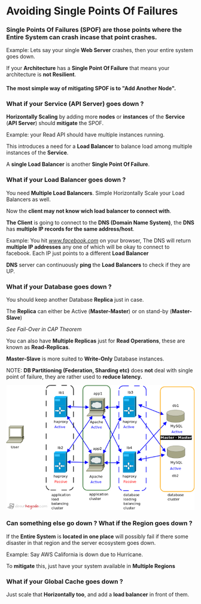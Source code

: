 # Avoiding Single Points Of Failures 

### Single Points Of Failures (SPOF) are those points where the Entire System can crash incase that point crashes. 

Example: Lets say your single **Web Server** crashes, then your entire system goes down. 

If your **Architecture** has a **Single Point Of Failure** that means your architecture is **not Resilient**. 

#### The most simple way of mitigating SPOF is to "Add Another Node".

### What if your Service (API Server) goes down ? 

**Horizontally Scaling** by adding more **nodes** or **instances** of the **Service** (**API Server**) should **mitigate** the SPOF. 

Example: your Read API should have multiple instances running. 

This introduces a need for a **Load Balancer** to balance load among multiple instances of the **Service**. 

A **single Load Balancer** is another **Single Point Of Failure**. 


### What if your Load Balancer goes down ? 

You need **Multiple Load Balancers**. Simple Horizontally Scale your Load Balancers as well. 

Now the **client may not know wich load balancer to connect with**. 

**The Client** is going to connect to the **DNS (Domain Name System)**, the **DNS** has **multiple IP records for the same address/host**.

Example: You hit _www.facebook.com_ on your browser, The DNS will return **multiple IP addresses** any one of which will be okay to connect to facebook. Each IP just points to a different **Load Balancer**

**DNS** server can continuously **ping** the **Load Balancers** to check if they are UP. 


### What if your Database goes down ?

You should keep another Database **Replica** just in case. 

The **Replica** can either be Active (**Master-Master**) or on stand-by (**Master-Slave**)

_See Fail-Over in CAP Theorem_

You can also have **Multiple Replicas** just for **Read Operations**, these are known as **Read-Replicas**. 

**Master-Slave** is more suited to **Write-Only** Database instances. 

NOTE: **DB Partitioning (Federation, Sharding etc)** does **not** deal with single point of failure, they are rather used to **reduce latency.**

![spof1](./high_availability.jpg)


### Can something else go down ? What if the Region goes down ?

If the **Entire System** is **located in one place** will possibly fail if there some disaster in that region and the server ecosystem goes down. 

Example: Say AWS California is down due to Hurricane.

To **mitigate** this, just have your system available in **Multiple Regions**


### What if your Global Cache goes down ? 

Just scale that **Horizontally too**, and add a **load balancer** in front of them. 